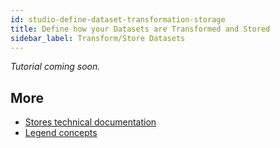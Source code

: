 ```yaml
---
id: studio-define-dataset-transformation-storage
title: Define how your Datasets are Transformed and Stored
sidebar_label: Transform/Store Datasets
---
```


_Tutorial coming soon._

## More
- [Stores technical documentation](../reference/stores) 
- [Legend concepts](../concepts/legend-concepts)